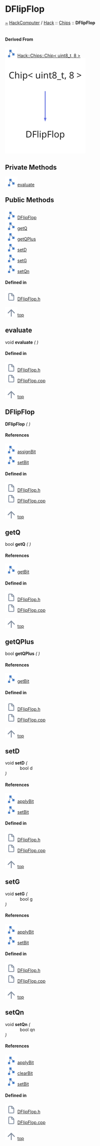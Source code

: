 <a id="dflipflop"></a>
<h1>DFlipFlop</h1>
<a id="a01008"></a>
<a href="https://github.com/CharlesCarley/HackComputer#~">~</a>
<a href="index.md#index">HackComputer</a>
<span class="inline-text">/</span>
<a href="a00888.md#hack">Hack</a>
<span class="inline-text">::</span>
<a href="a00890.md#chips">Chips</a>
<span class="inline-text">::</span>
<span class="bold-text"><b>DFlipFlop</b></span>
<br/>
<br/>
<a id="derived-from"></a>
<h4>Derived From</h4>
<div class="icon-link">
<img src="../images/class.svg"/><a href="a00984.md#chip">Hack::Chips::Chip&lt; uint8_t, 8 &gt;</a>
</div>
<img src="../images/dot/internal-diagram-11.dot.svg"/><br/>
<a id="private-methods"></a>
<h2>Private Methods</h2>
<span class="icon-list-item"><a href="#evaluate" class="icon-list-item"><img src="../images/class.svg" class="icon-list-item"/><span class="icon-list-item">evaluate</span>
</a>
</span>
<br/>
<a id="public-methods"></a>
<h2>Public Methods</h2>
<span class="icon-list-item"><a href="#dflipflop" class="icon-list-item"><img src="../images/class.svg" class="icon-list-item"/><span class="icon-list-item">DFlipFlop</span>
</a>
</span>
<br/>
<span class="icon-list-item"><a href="#getq" class="icon-list-item"><img src="../images/class.svg" class="icon-list-item"/><span class="icon-list-item">getQ</span>
</a>
</span>
<br/>
<span class="icon-list-item"><a href="#getqplus" class="icon-list-item"><img src="../images/class.svg" class="icon-list-item"/><span class="icon-list-item">getQPlus</span>
</a>
</span>
<br/>
<span class="icon-list-item"><a href="#setd" class="icon-list-item"><img src="../images/class.svg" class="icon-list-item"/><span class="icon-list-item">setD</span>
</a>
</span>
<br/>
<span class="icon-list-item"><a href="#setg" class="icon-list-item"><img src="../images/class.svg" class="icon-list-item"/><span class="icon-list-item">setG</span>
</a>
</span>
<br/>
<span class="icon-list-item"><a href="#setqn" class="icon-list-item"><img src="../images/class.svg" class="icon-list-item"/><span class="icon-list-item">setQn</span>
</a>
</span>
<br/>
<a id="defined-in"></a>
<h4>Defined in</h4>
<span class="icon-list-item"><a href="https://github.com/CharlesCarley/HackComputer/blob/master/Source/Chips/DFlipFlop.h#L28" class="icon-list-item"><img src="../images/file.svg" class="icon-list-item"/><span class="icon-list-item">DFlipFlop.h</span>
</a>
</span>
<br/>
<br/>
<span class="icon-list-item"><a href="#dflipflop" class="icon-list-item"><img src="../images/jumpToTop.svg" class="icon-list-item"/><span class="icon-list-item">top</span>
</a>
</span>
<a id="evaluate"></a>
<h2>evaluate</h2>
<span class="inline-text">void</span>
<span class="bold-text"><b>evaluate</b></span>
<span class="italic-text"><i>(</i></span>
<span class="italic-text"><i>)</i></span>
<a id="defined-in"></a>
<h4>Defined in</h4>
<span class="icon-list-item"><a href="https://github.com/CharlesCarley/HackComputer/blob/master/Source/Chips/DFlipFlop.h#L30" class="icon-list-item"><img src="../images/file.svg" class="icon-list-item"/><span class="icon-list-item">DFlipFlop.h</span>
</a>
</span>
<br/>
<span class="icon-list-item"><a href="https://github.com/CharlesCarley/HackComputer/blob/master/Source/Chips/DFlipFlop.cpp#L67" class="icon-list-item"><img src="../images/file.svg" class="icon-list-item"/><span class="icon-list-item">DFlipFlop.cpp</span>
</a>
</span>
<br/>
<br/>
<span class="icon-list-item"><a href="#dflipflop" class="icon-list-item"><img src="../images/jumpToTop.svg" class="icon-list-item"/><span class="icon-list-item">top</span>
</a>
</span>
<br/>
<a id="dflipflop"></a>
<h2>DFlipFlop</h2>
<span class="bold-text"><b>DFlipFlop</b></span>
<span class="italic-text"><i>(</i></span>
<span class="italic-text"><i>)</i></span>
<a id="references"></a>
<h4>References</h4>
<div class="paragraph">
<span class="paragraph"><img src="../images/class.svg"/><a href="a00984.md#assignbit">assignBit</a>
</span>
</div>
<div class="paragraph">
<span class="paragraph"><img src="../images/class.svg"/><a href="a00984.md#setbit">setBit</a>
</span>
</div>
<a id="defined-in"></a>
<h4>Defined in</h4>
<span class="icon-list-item"><a href="https://github.com/CharlesCarley/HackComputer/blob/master/Source/Chips/DFlipFlop.h#L33" class="icon-list-item"><img src="../images/file.svg" class="icon-list-item"/><span class="icon-list-item">DFlipFlop.h</span>
</a>
</span>
<br/>
<span class="icon-list-item"><a href="https://github.com/CharlesCarley/HackComputer/blob/master/Source/Chips/DFlipFlop.cpp#L26" class="icon-list-item"><img src="../images/file.svg" class="icon-list-item"/><span class="icon-list-item">DFlipFlop.cpp</span>
</a>
</span>
<br/>
<br/>
<span class="icon-list-item"><a href="#dflipflop" class="icon-list-item"><img src="../images/jumpToTop.svg" class="icon-list-item"/><span class="icon-list-item">top</span>
</a>
</span>
<br/>
<a id="getq"></a>
<h2>getQ</h2>
<span class="inline-text">bool</span>
<span class="bold-text"><b>getQ</b></span>
<span class="italic-text"><i>(</i></span>
<span class="italic-text"><i>)</i></span>
<a id="references"></a>
<h4>References</h4>
<div class="paragraph">
<span class="paragraph"><img src="../images/class.svg"/><a href="a00984.md#getbit">getBit</a>
</span>
</div>
<a id="defined-in"></a>
<h4>Defined in</h4>
<span class="icon-list-item"><a href="https://github.com/CharlesCarley/HackComputer/blob/master/Source/Chips/DFlipFlop.h#L41" class="icon-list-item"><img src="../images/file.svg" class="icon-list-item"/><span class="icon-list-item">DFlipFlop.h</span>
</a>
</span>
<br/>
<span class="icon-list-item"><a href="https://github.com/CharlesCarley/HackComputer/blob/master/Source/Chips/DFlipFlop.cpp#L53" class="icon-list-item"><img src="../images/file.svg" class="icon-list-item"/><span class="icon-list-item">DFlipFlop.cpp</span>
</a>
</span>
<br/>
<br/>
<span class="icon-list-item"><a href="#dflipflop" class="icon-list-item"><img src="../images/jumpToTop.svg" class="icon-list-item"/><span class="icon-list-item">top</span>
</a>
</span>
<br/>
<a id="getqplus"></a>
<h2>getQPlus</h2>
<span class="inline-text">bool</span>
<span class="bold-text"><b>getQPlus</b></span>
<span class="italic-text"><i>(</i></span>
<span class="italic-text"><i>)</i></span>
<a id="references"></a>
<h4>References</h4>
<div class="paragraph">
<span class="paragraph"><img src="../images/class.svg"/><a href="a00984.md#getbit">getBit</a>
</span>
</div>
<a id="defined-in"></a>
<h4>Defined in</h4>
<span class="icon-list-item"><a href="https://github.com/CharlesCarley/HackComputer/blob/master/Source/Chips/DFlipFlop.h#L43" class="icon-list-item"><img src="../images/file.svg" class="icon-list-item"/><span class="icon-list-item">DFlipFlop.h</span>
</a>
</span>
<br/>
<span class="icon-list-item"><a href="https://github.com/CharlesCarley/HackComputer/blob/master/Source/Chips/DFlipFlop.cpp#L60" class="icon-list-item"><img src="../images/file.svg" class="icon-list-item"/><span class="icon-list-item">DFlipFlop.cpp</span>
</a>
</span>
<br/>
<br/>
<span class="icon-list-item"><a href="#dflipflop" class="icon-list-item"><img src="../images/jumpToTop.svg" class="icon-list-item"/><span class="icon-list-item">top</span>
</a>
</span>
<br/>
<a id="setd"></a>
<h2>setD</h2>
<span class="inline-text">void</span>
<span class="bold-text"><b>setD</b></span>
<span class="italic-text"><i>(</i></span>
<div class="paragraph">
<span class="paragraph"><img src="../images/horSpace24px.svg"/><span class="inline-text">bool</span>
<span class="inline-text">d</span>
</span>
</div>
<span class="italic-text"><i>)</i></span>
<a id="references"></a>
<h4>References</h4>
<div class="paragraph">
<span class="paragraph"><img src="../images/class.svg"/><a href="a00984.md#applybit">applyBit</a>
</span>
</div>
<div class="paragraph">
<span class="paragraph"><img src="../images/class.svg"/><a href="a00984.md#setbit">setBit</a>
</span>
</div>
<a id="defined-in"></a>
<h4>Defined in</h4>
<span class="icon-list-item"><a href="https://github.com/CharlesCarley/HackComputer/blob/master/Source/Chips/DFlipFlop.h#L35" class="icon-list-item"><img src="../images/file.svg" class="icon-list-item"/><span class="icon-list-item">DFlipFlop.h</span>
</a>
</span>
<br/>
<span class="icon-list-item"><a href="https://github.com/CharlesCarley/HackComputer/blob/master/Source/Chips/DFlipFlop.cpp#L32" class="icon-list-item"><img src="../images/file.svg" class="icon-list-item"/><span class="icon-list-item">DFlipFlop.cpp</span>
</a>
</span>
<br/>
<br/>
<span class="icon-list-item"><a href="#dflipflop" class="icon-list-item"><img src="../images/jumpToTop.svg" class="icon-list-item"/><span class="icon-list-item">top</span>
</a>
</span>
<br/>
<a id="setg"></a>
<h2>setG</h2>
<span class="inline-text">void</span>
<span class="bold-text"><b>setG</b></span>
<span class="italic-text"><i>(</i></span>
<div class="paragraph">
<span class="paragraph"><img src="../images/horSpace24px.svg"/><span class="inline-text">bool</span>
<span class="inline-text">g</span>
</span>
</div>
<span class="italic-text"><i>)</i></span>
<a id="references"></a>
<h4>References</h4>
<div class="paragraph">
<span class="paragraph"><img src="../images/class.svg"/><a href="a00984.md#applybit">applyBit</a>
</span>
</div>
<div class="paragraph">
<span class="paragraph"><img src="../images/class.svg"/><a href="a00984.md#setbit">setBit</a>
</span>
</div>
<a id="defined-in"></a>
<h4>Defined in</h4>
<span class="icon-list-item"><a href="https://github.com/CharlesCarley/HackComputer/blob/master/Source/Chips/DFlipFlop.h#L37" class="icon-list-item"><img src="../images/file.svg" class="icon-list-item"/><span class="icon-list-item">DFlipFlop.h</span>
</a>
</span>
<br/>
<span class="icon-list-item"><a href="https://github.com/CharlesCarley/HackComputer/blob/master/Source/Chips/DFlipFlop.cpp#L38" class="icon-list-item"><img src="../images/file.svg" class="icon-list-item"/><span class="icon-list-item">DFlipFlop.cpp</span>
</a>
</span>
<br/>
<br/>
<span class="icon-list-item"><a href="#dflipflop" class="icon-list-item"><img src="../images/jumpToTop.svg" class="icon-list-item"/><span class="icon-list-item">top</span>
</a>
</span>
<br/>
<a id="setqn"></a>
<h2>setQn</h2>
<span class="inline-text">void</span>
<span class="bold-text"><b>setQn</b></span>
<span class="italic-text"><i>(</i></span>
<div class="paragraph">
<span class="paragraph"><img src="../images/horSpace24px.svg"/><span class="inline-text">bool</span>
<span class="inline-text">qn</span>
</span>
</div>
<span class="italic-text"><i>)</i></span>
<a id="references"></a>
<h4>References</h4>
<div class="paragraph">
<span class="paragraph"><img src="../images/class.svg"/><a href="a00984.md#applybit">applyBit</a>
</span>
</div>
<div class="paragraph">
<span class="paragraph"><img src="../images/class.svg"/><a href="a00984.md#clearbit">clearBit</a>
</span>
</div>
<div class="paragraph">
<span class="paragraph"><img src="../images/class.svg"/><a href="a00984.md#setbit">setBit</a>
</span>
</div>
<a id="defined-in"></a>
<h4>Defined in</h4>
<span class="icon-list-item"><a href="https://github.com/CharlesCarley/HackComputer/blob/master/Source/Chips/DFlipFlop.h#L39" class="icon-list-item"><img src="../images/file.svg" class="icon-list-item"/><span class="icon-list-item">DFlipFlop.h</span>
</a>
</span>
<br/>
<span class="icon-list-item"><a href="https://github.com/CharlesCarley/HackComputer/blob/master/Source/Chips/DFlipFlop.cpp#L44" class="icon-list-item"><img src="../images/file.svg" class="icon-list-item"/><span class="icon-list-item">DFlipFlop.cpp</span>
</a>
</span>
<br/>
<br/>
<span class="icon-list-item"><a href="#dflipflop" class="icon-list-item"><img src="../images/jumpToTop.svg" class="icon-list-item"/><span class="icon-list-item">top</span>
</a>
</span>
<br/>
</div>
</div>
</body>
</html>
